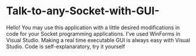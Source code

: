 # Talk-to-any-Socket-with-GUI-
Hello!
You may use this application with a little desired modifications in code for your Socket programming applications.
I've used WinForms in Visual Studio.
Making a real time executable GUI is always easy with Visual Studio.
Code is self-explanaratory, try it yourself
